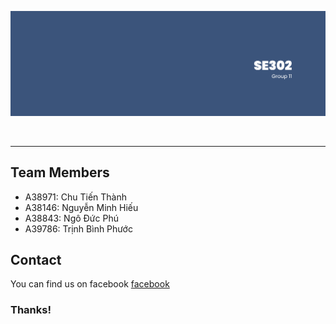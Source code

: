 <p align="center">
  </a>
    <img src="twitter-banner.png" />
  </a>
</p>

&nbsp;


****

## Team Members


- A38971: Chu Tiến Thành
- A38146: Nguyễn Minh Hiếu
- A38843: Ngô Đức Phú
- A39786: Trịnh Bình Phước

  
## Contact

You can find us on facebook [facebook](https://www.facebook.com/heu1704)


<!-- markdownlint-enable -->
<!-- prettier-ignore-end -->
<!-- ALL-CONTRIBUTORS-LIST:END -->

### Thanks!

